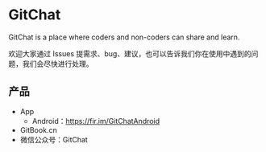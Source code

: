 # GitChat
GitChat is a place where coders and non-coders can share and learn.

欢迎大家通过 Issues 提需求、bug、建议，也可以告诉我们你在使用中遇到的问题，我们会尽快进行处理。

## 产品
- App 
  - Android：<https://fir.im/GitChatAndroid>
- GitBook.cn
- 微信公众号：GitChat
